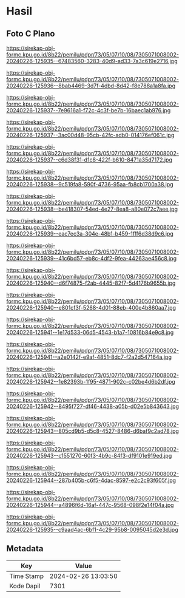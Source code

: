 # Hasil

## Foto C Plano

https://sirekap-obj-formc.kpu.go.id/8b22/pemilu/pdpr/73/05/07/10/08/7305071008002-20240226-125935--67483560-3283-40d9-ad33-7a3c619e2716.jpg

https://sirekap-obj-formc.kpu.go.id/8b22/pemilu/pdpr/73/05/07/10/08/7305071008002-20240226-125936--8bab4469-3d7f-4dbd-8d42-f8e788a1a8fa.jpg

https://sirekap-obj-formc.kpu.go.id/8b22/pemilu/pdpr/73/05/07/10/08/7305071008002-20240226-125937--7e9616a1-f72c-4c3f-be7b-16baec1ab976.jpg

https://sirekap-obj-formc.kpu.go.id/8b22/pemilu/pdpr/73/05/07/10/08/7305071008002-20240226-125937--3ac00d48-95cb-42fc-adb0-014176ef061c.jpg

https://sirekap-obj-formc.kpu.go.id/8b22/pemilu/pdpr/73/05/07/10/08/7305071008002-20240226-125937--c6d38f31-d1c8-422f-b610-8471a35d7172.jpg

https://sirekap-obj-formc.kpu.go.id/8b22/pemilu/pdpr/73/05/07/10/08/7305071008002-20240226-125938--9c519fa8-590f-4736-95aa-fb8cb1700a38.jpg

https://sirekap-obj-formc.kpu.go.id/8b22/pemilu/pdpr/73/05/07/10/08/7305071008002-20240226-125938--be418307-54ed-4e27-8ea8-a80e072c7aee.jpg

https://sirekap-obj-formc.kpu.go.id/8b22/pemilu/pdpr/73/05/07/10/08/7305071008002-20240226-125939--eac7ec3a-304e-48b1-b459-1fff6d38d9c6.jpg

https://sirekap-obj-formc.kpu.go.id/8b22/pemilu/pdpr/73/05/07/10/08/7305071008002-20240226-125939--41c6bd57-eb8c-4df2-9fea-44263ae456c8.jpg

https://sirekap-obj-formc.kpu.go.id/8b22/pemilu/pdpr/73/05/07/10/08/7305071008002-20240226-125940--d6f74875-f2ab-4445-82f7-5d4176b9655b.jpg

https://sirekap-obj-formc.kpu.go.id/8b22/pemilu/pdpr/73/05/07/10/08/7305071008002-20240226-125940--e801cf3f-5268-4d01-88eb-400e4b860aa7.jpg

https://sirekap-obj-formc.kpu.go.id/8b22/pemilu/pdpr/73/05/07/10/08/7305071008002-20240226-125941--1e17d533-06d5-4543-b1a7-10816b84e9c8.jpg

https://sirekap-obj-formc.kpu.go.id/8b22/pemilu/pdpr/73/05/07/10/08/7305071008002-20240226-125941--a2e0142f-e9af-4851-8dc7-f2a2d547164a.jpg

https://sirekap-obj-formc.kpu.go.id/8b22/pemilu/pdpr/73/05/07/10/08/7305071008002-20240226-125942--1e82393b-1f95-4871-902c-c02be4d6b2df.jpg

https://sirekap-obj-formc.kpu.go.id/8b22/pemilu/pdpr/73/05/07/10/08/7305071008002-20240226-125942--8495f727-df46-4438-a05b-d02e5b843643.jpg

https://sirekap-obj-formc.kpu.go.id/8b22/pemilu/pdpr/73/05/07/10/08/7305071008002-20240226-125943--805cd9b5-d5c8-4527-8486-d6baf9c2ad78.jpg

https://sirekap-obj-formc.kpu.go.id/8b22/pemilu/pdpr/73/05/07/10/08/7305071008002-20240226-125943--c1551270-60f3-4b9c-84f3-df9101e919ed.jpg

https://sirekap-obj-formc.kpu.go.id/8b22/pemilu/pdpr/73/05/07/10/08/7305071008002-20240226-125944--287b405b-c6f5-4dac-8597-e2c2c93f605f.jpg

https://sirekap-obj-formc.kpu.go.id/8b22/pemilu/pdpr/73/05/07/10/08/7305071008002-20240226-125944--a4896f6d-16af-447c-9568-098f2e14f04a.jpg

https://sirekap-obj-formc.kpu.go.id/8b22/pemilu/pdpr/73/05/07/10/08/7305071008002-20240226-125935--c9aad4ac-6bf1-4c29-95b8-0095045d2e3d.jpg


## Metadata

| Key        | Value               |
| ---------- | ------------------- |
| Time Stamp | 2024-02-26 13:03:50 |
| Kode Dapil | 7301                |



